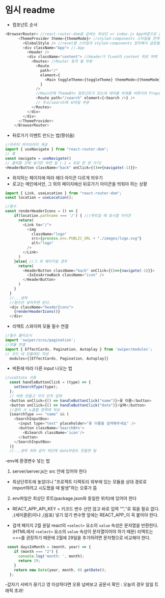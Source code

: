 # 임시 readme 
- 컴포넌트 순서
```javascript
<BrowserRouter> //react-router-dom을 감싸는 최상단 => index.js App바깥으로 옮김!!!!!!
      <ThemeProvider theme={themeMode}> //styled-components 스타일을 전역적으로 공유. ThemeProvider로 감싼 하위들은 모두 theme props를 사용할 수 있다.
        <GlobalStyle /> //reset할 스타일과 styled-components 정의해서 글로벌로 사용 (지우면 동작 안함)
        <div className="App"> //.App
          <Header /> 
          <div className="content"> //Header가 fixed라 content 위로 여백 넣음
            <Routes> //Router 동작 될 부분
              <Route
                path="/"
                element={
                  <Main toggleTheme={toggleTheme} themeMode={themeMode} />
                }
              />
              //Main안에 ThemeBtn 컴포넌트가 있는데 테마를 바꿔줄 버튼이라 Props 전달
              <Route path="/search" element={<Search />} />
              // 주소/search에 보여질 부분
            </Routes>
          </div>
        </div>
      </ThemeProvider>
    </BrowserRouter>
```

- 뒤로가기 이벤트 만드는 법(짱쉬움)
```javascript
//라우터 라이브러리 제공
import { useNavigate } from "react-router-dom";
// 훅
const navigate = useNavigate()
// 클릭할 곳에 넣기만 하면 됨 (-1 = 뒤로 한 번 가기)
<HeaderButton className="back" onClick={()=>{navigate(-1)}}>
```

- 위치하는 페이지에 따라 헤더 아이콘 다르게 띄우기
- 로고는 메인에서만, 그 외의 페이지에선 뒤로가기 아이콘을 띄워야 하는 상황
```javascript
import { Link, useLocation } from "react-router-dom";
const location = useLocation();

//함수 
const renderHeaderIcons = () => {
    if(location.pathname === '/') { ///루트일 때 표시할 아이콘
      return(
        <Link to="/">
          <img
            className="logo"
            src={process.env.PUBLIC_URL + "./images/logo.svg"}
            alt="logo"
          />
        </Link>
      )
    }else{ //그 외 페이지일 경우
      return(
        <HeaderButton className="back" onClick={()=>{navigate(-1)}}>
          <IoIosArrowBack className="icon" />
        </HeaderButton>
      )
    }
  }
  //...생략
  //함수만 넣어주면 된다.
  <div className="headerIcons">
    {renderHeaderIcons()}
  </div>
```

- 리액트 스와이퍼 모듈 필수 연결
```javascript
//필수 불러오시
import 'swiper/scss/pagination';
//모듈 연결
import { EffectCards, Pagination, Autoplay } from 'swiper/modules';
// 코드 내 모듈에도 작성
  modules={[EffectCards, Pagination, Autoplay]}
```

- 버튼에 따라 다른 input 나오는 법
```javascript
//useState 사용
  const handleButtonClick = (type) => {
    setSearchType(type);
  };
  // 버튼 만들고 각각 인자 입력
  <button onClick={() => handleButtonClick("name")}>꽃 이름</button>
  <button onClick={() => handleButtonClick("date")}>날짜</button>
  //클릭 시 노출할 영역에 작성
  {searchType === "name" && (
    <SearchInputBox>
      <input type="text" placeholder="꽃 이름을 검색해주세요" />
      <button className='SearchBtn'>
        <BiSearch className='icon'/>
      </button>
    </SearchInputBox>
  )}
  //...생략 위와 같이 하단에 date부분도 만들면 됨
```

-env에 환경변수 넣는 법
1. server/server.js는 src 안에 있어야 한다
  - 최상단루트에 놓았더니 "프로젝트 디렉토리 외부에 있는 모듈을 상대 경로로 import하려고 시도했을 때 발생"하는 오류가 뜸
2. env파일은 최상단 루트(package.json와 동일한 위치)에 있어야 한다 
- REACT_APP_API_KEY = 키코드
  변수 선언 않고 바로 입력
  "",''로 묶을 필요 없다.
  ;(세미콜론)이나 ,(쉼표) 넣기 않기
  변수명 앞에는 REACT_APP_이 꼭 붙어야 한다.


- 검색 페이지 2월 윤달 
react의 `<select>` 요소의 `value` 속성은 문자열을 반환한다. (HTML에서 `<select>` 요소의 `value` 속성이 문자열이어야 하기 때문)
리액트는 ===를 권장하기 때문에 2월에 29일을 추가하려면 문자형으로 비교해야 한다.
```javascript
 const daysInMonth = (month, year) => {
    if (month === "2") {
      console.log('month: ', month);
      return 29;
    }
    return new Date(year, month, 0).getDate();
  };
```

-갑자기 서버가 끊기고 영 이상하다면 오류 넘버보고 공문서 확인 : 오늘의 경우 일일 트래픽 초과!
